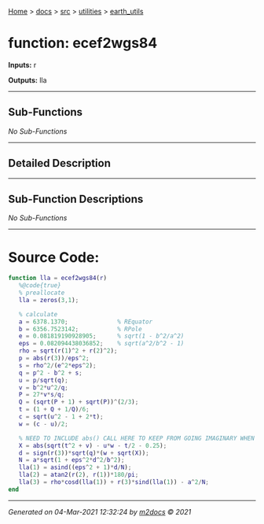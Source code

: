 [Home](../../../index.md) > [docs](../../../docs_index.md) > [src](../../src_index.md) > [utilities](../utilities_index.md) > [earth_utils](earth_utils_index.md)  


# function: ecef2wgs84



**Inputs:** r

**Outputs:** lla

 ***

## Sub-Functions

*No Sub-Functions*

 ***

## Detailed Description



 ***

## Sub-Function Descriptions

*No Sub-Functions*

 
 *** 

# Source Code:

 ```matlab 
 function lla = ecef2wgs84(r)
    %@code{true}
    % preallocate
    lla = zeros(3,1);

    % calculate
    a = 6378.1370;              % REquator
    b = 6356.7523142;           % RPole
    e = 0.081819190928905;      % sqrt(1 - b^2/a^2)
    eps = 0.082094438036852;    % sqrt(a^2/b^2 - 1)
    rho = sqrt(r(1)^2 + r(2)^2);
    p = abs(r(3))/eps^2;
    s = rho^2/(e^2*eps^2);
    q = p^2 - b^2 + s;
    u = p/sqrt(q);
    v = b^2*u^2/q;
    P = 27*v*s/q;
    Q = (sqrt(P + 1) + sqrt(P))^(2/3);
    t = (1 + Q + 1/Q)/6;
    c = sqrt(u^2 - 1 + 2*t);
    w = (c - u)/2;

    % NEED TO INCLUDE abs() CALL HERE TO KEEP FROM GOING IMAGINARY WHEN r(3)~0
    X = abs(sqrt(t^2 + v) - u*w - t/2 - 0.25);
    d = sign(r(3))*sqrt(q)*(w + sqrt(X));
    N = a*sqrt(1 + eps^2*d^2/b^2);
    lla(1) = asind((eps^2 + 1)*d/N);
    lla(2) = atan2(r(2), r(1))*180/pi;
    lla(3) = rho*cosd(lla(1)) + r(3)*sind(lla(1)) - a^2/N;
end 
``` 
 
***

*Generated on 04-Mar-2021 12:32:24 by [m2docs](https://github.com/crgnam-research/m2docs) © 2021*
